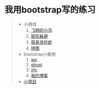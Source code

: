 # 我用bootstrap写的练习

> + 小游戏
>   1. [飞翔的小鸟](http://www.hsianglee.top/fly/)<br />
>   2. [矩形躲避](http://www.hsianglee.top/line/)<br />
>   3. [简易贪吃蛇](http://www.hsianglee.top/snake/)<br />
>   4. [拼图](http://www.hsianglee.top/puzzle/)<br />
> + bootstrap小案例
>   1. [wp](http://www.hsianglee.top/bootstrap/wp/)
>   2. [ghost](http://www.hsianglee.top/bootstrap/ghost/)
>   3. [xfc](http://www.hsianglee.top/bootstrap/xfc/)
>   4. [我的博客](http://www.hsianglee.top/blog/)<br />
> + [小项目](http://www.hsianglee.top/fgm/)<br />
